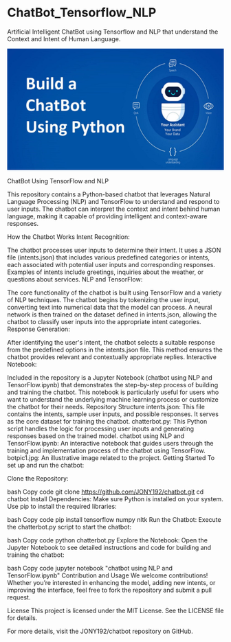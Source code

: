 # ChatBot_Tensorflow_NLP
Artificial Intelligent ChatBot using Tensorflow and NLP that understand the Context and Intent of Human Language.

![Screenshot](botpic1.jpg)


ChatBot Using TensorFlow and NLP


This repository contains a Python-based chatbot that leverages Natural Language Processing (NLP) and TensorFlow to understand and respond to user inputs. The chatbot can interpret the context and intent behind human language, making it capable of providing intelligent and context-aware responses.

How the Chatbot Works
Intent Recognition:

The chatbot processes user inputs to determine their intent. It uses a JSON file (intents.json) that includes various predefined categories or intents, each associated with potential user inputs and corresponding responses.
Examples of intents include greetings, inquiries about the weather, or questions about services.
NLP and TensorFlow:

The core functionality of the chatbot is built using TensorFlow and a variety of NLP techniques.
The chatbot begins by tokenizing the user input, converting text into numerical data that the model can process.
A neural network is then trained on the dataset defined in intents.json, allowing the chatbot to classify user inputs into the appropriate intent categories.
Response Generation:

After identifying the user's intent, the chatbot selects a suitable response from the predefined options in the intents.json file.
This method ensures the chatbot provides relevant and contextually appropriate replies.
Interactive Notebook:

Included in the repository is a Jupyter Notebook (chatbot using NLP and TensorFlow.ipynb) that demonstrates the step-by-step process of building and training the chatbot.
This notebook is particularly useful for users who want to understand the underlying machine learning process or customize the chatbot for their needs.
Repository Structure
intents.json: This file contains the intents, sample user inputs, and possible responses. It serves as the core dataset for training the chatbot.
chatterbot.py: This Python script handles the logic for processing user inputs and generating responses based on the trained model.
chatbot using NLP and TensorFlow.ipynb: An interactive notebook that guides users through the training and implementation process of the chatbot using TensorFlow.
botpic1.jpg: An illustrative image related to the project.
Getting Started
To set up and run the chatbot:

Clone the Repository:

bash
Copy code
git clone https://github.com/JONY192/chatbot.git
cd chatbot
Install Dependencies:
Make sure Python is installed on your system. Use pip to install the required libraries:

bash
Copy code
pip install tensorflow numpy nltk
Run the Chatbot:
Execute the chatterbot.py script to start the chatbot:

bash
Copy code
python chatterbot.py
Explore the Notebook:
Open the Jupyter Notebook to see detailed instructions and code for building and training the chatbot:

bash
Copy code
jupyter notebook "chatbot using NLP and TensorFlow.ipynb"
Contribution and Usage
We welcome contributions! Whether you’re interested in enhancing the model, adding new intents, or improving the interface, feel free to fork the repository and submit a pull request.

License
This project is licensed under the MIT License. See the LICENSE file for details.

For more details, visit the JONY192/chatbot repository on GitHub.
